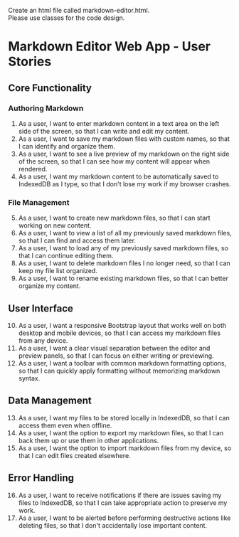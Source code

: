 Create an html file called markdown-editor.html.  
Please use classes for the code design.

# Markdown Editor Web App - User Stories

## Core Functionality

### Authoring Markdown
1. As a user, I want to enter markdown content in a text area on the left side of the screen, so that I can write and edit my content.
2. As a user, I want to save my markdown files with custom names, so that I can identify and organize them.
3. As a user, I want to see a live preview of my markdown on the right side of the screen, so that I can see how my content will appear when rendered.
4. As a user, I want my markdown content to be automatically saved to IndexedDB as I type, so that I don't lose my work if my browser crashes.

### File Management
5. As a user, I want to create new markdown files, so that I can start working on new content.
6. As a user, I want to view a list of all my previously saved markdown files, so that I can find and access them later.
7. As a user, I want to load any of my previously saved markdown files, so that I can continue editing them.
8. As a user, I want to delete markdown files I no longer need, so that I can keep my file list organized.
9. As a user, I want to rename existing markdown files, so that I can better organize my content.

## User Interface
10. As a user, I want a responsive Bootstrap layout that works well on both desktop and mobile devices, so that I can access my markdown files from any device.
11. As a user, I want a clear visual separation between the editor and preview panels, so that I can focus on either writing or previewing.
12. As a user, I want a toolbar with common markdown formatting options, so that I can quickly apply formatting without memorizing markdown syntax.

## Data Management
13. As a user, I want my files to be stored locally in IndexedDB, so that I can access them even when offline.
14. As a user, I want the option to export my markdown files, so that I can back them up or use them in other applications.
15. As a user, I want the option to import markdown files from my device, so that I can edit files created elsewhere.

## Error Handling
16. As a user, I want to receive notifications if there are issues saving my files to IndexedDB, so that I can take appropriate action to preserve my work.
17. As a user, I want to be alerted before performing destructive actions like deleting files, so that I don't accidentally lose important content.
